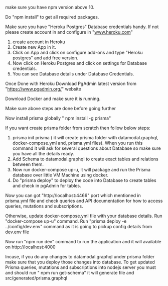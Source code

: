 make sure you have npm version above 10.

Do "npm install" to get all required packages.

Make sure you have "Heroku Postgres" Database credentials handy. If not please create account in and configure in "www.heroku.com"

1. create account in Heroku
2. Create new App in it.
3. Click on App and click on configure add-ons and type "Heroku postgres" and add free version.
4. Now click on Heroku Postgres and click on settings for Database credentials.
5. You can see Database details under Database Credentials.

Once Done with Heroku Download PgAdmin latest version from "https://www.pgadmin.org/" website

Download Docker and make sure it is running.

Make sure above steps are done before going further

Now install prisma globally " npm install -g prisma"

If you want create prisma folder from scratch then follow below steps:

1. prisma init prisma ( it will create prisma folder with datamodal.graphql, docker-compose.yml and, prisma.yml files). When you run this command it will ask for several questions about Database so make sure you have all the details ready.
2. Add Schema to datamodal.graphql to create exact tables and relations between them.
3. Now run docker-compose up-u, it will package and run the Prisma database over little VM Machine using docker.
4. Do "prisma deploy" to deploy the code into Database to create tables and check in pgAdmin for tables.

Now you can got "http://localhost:4466" port which mentioned in prisma.yml file and check queries and API documentation for how to access queries, mutations and subscriptions.

Otherwise, update docker-compose.yml file with your database details.
Run "docker-compose up-u" command.
Run "prisma deploy -e ../config/dev.env" command as it is going to pickup config details from dev.env file

Now run "npm run dev" command to run the application and it will available on http://localhost:4000

Incase, if you do any changes to datamodal.graphql under prisma folder make sure that you deploy those changes into database.
To get updated Prisma queries, mutations and subscriptions into nodejs server you must and should run " npm run get-schema" it will generate file and src/generated/prisma.graphql
